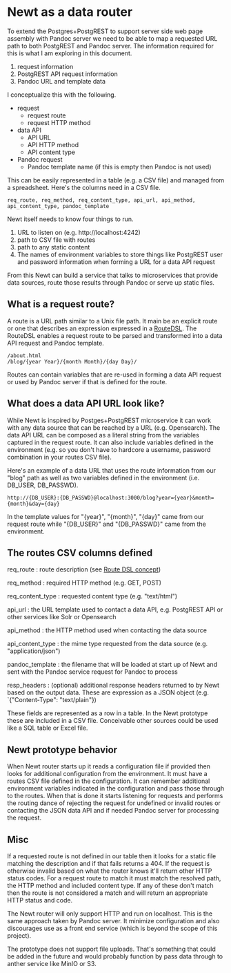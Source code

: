 
# Newt as a data router

To extend the Postgres+PostgREST to support server side web page assembly with Pandoc server we need to be able to map a requested URL path to both PostgREST and Pandoc server. The information required for this is what I am exploring in this document.

1. request information
2. PostgREST API request information
3. Pandoc URL and template data

I conceptualize this with the following.

- request
    - request route
    - request HTTP method
- data API
    - API URL
    - API HTTP method
    - API content type
- Pandoc request
    - Pandoc template name (if this is empty then Pandoc is not used)

This can be easily represented in a table (e.g. a CSV file) and managed from
a spreadsheet. Here's the columns need in a CSV file.

```csv
req_route, req_method, req_content_type, api_url, api_method, api_content_type, pandoc_template
```

Newt itself needs to know four things to run.

1. URL to listen on (e.g. http://localhost:4242)
2. path to CSV file with routes
3. path to any static content
4. The names of environment variables to store things like PostgREST user and password information when forming a URL for a data API request

From this Newt can build a service that talks to microservices that provide data sources, route those results through Pandoc or serve up static files.

## What is a request route?

A route is a URL path similar to a Unix file path. It main be an explicit route or one that describes an expression expressed in a [RouteDSL](route_dsl.md "route domain specific language").  The RouteDSL enables a request route to be parsed and transformed into a data API request and Pandoc template.

~~~
/about.html
/blog/{year Year}/{month Month}/{day Day}/
~~~

Routes can contain variables that are re-used in forming a data API request or used by Pandoc server if that is defined for the route.

## What does a data API URL look like?

While Newt is inspired by Postges+PostgREST microservice it can work with any data source that can be reached by a URL (e.g. Opensearch).  The data API URL can be composed as a literal string from the variables captured in the request route. It can also include variables defined in the environment (e.g. so you don't have to hardcore a username, password combination in your routes CSV file).

Here's an example of a data URL that uses the route information from our "blog" path as well as
two variables defined in the environment (i.e. DB_USER, DB_PASSWD).

~~~
http://{DB_USER}:{DB_PASSWD}@localhost:3000/blog?year={year}&month={month}&day={day}
~~~

In the template values for "{year}", "{month}", "{day}" came from our request route while
"{DB_USER}" and "{DB_PASSWD}" came from the environment.


## The routes CSV columns defined

req_route
: route description (see [Route DSL concept](route_dsl.md))

req_method
: required HTTP method (e.g. GET, POST)

req_content_type
: requested content type (e.g. "text/html")

api_url
: the URL template used to contact a data API, e.g. PostgREST API or other services like Solr or Opensearch

api_method
: the HTTP method used when contacting the data source

api_content_type
: the mime type requested from the data source (e.g. "application/json")

pandoc_template
: the filename that will be loaded at start up of Newt and sent with the Pandoc service request for Pandoc to process

resp_headers
: (optional) additional response headers returned to by Newt based on the output data. These are expression as a JSON object (e.g. `{"Content-Type": "text/plain"})

These fields are represented as a row in a table. In the Newt prototype these are included in a CSV file. Conceivable other sources could be used like a SQL table or Excel file.

## Newt prototype behavior

When Newt router starts up it reads a configuration file if provided then looks for additional configuration from the environment. It must have a routes CSV file defined in the configuration. It can remember additional environment variables indicated in the configuration and pass those through to the routes. When that is done it starts listening for requests and performs the routing dance of rejecting the request for undefined or invalid routes or contacting the JSON data API and if needed Pandoc server for processing the request.

## Misc

If a requested route is not defined in our table then it looks for a static file matching the description and if that fails returns a 404. If the request is otherwise invalid based on what the router knows it'll return other HTTP status codes. For a request route to match it must match the resolved path, the HTTP method and included content type. If any of these don't match then the route is not considered a match and will return an appropriate HTTP status and code.

The Newt router will only support HTTP and run on localhost. This is the same approach taken by Pandoc server. It minimize configuration and also discourages use as a front end service (which is beyond the scope of this project).

The prototype does not support file uploads. That's something that could be added in the future and would probably function by pass data through to anther service like MinIO or S3.

